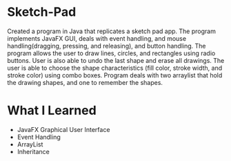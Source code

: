 # Sketch-Pad
Created a program in Java that replicates a sketch pad app. The program implements JavaFX GUI, deals with event handling, and mouse handling(dragging, pressing, and releasing), and button handling. The program allows the user to draw lines, circles, and rectangles using radio buttons. User is also able to undo the last shape and erase all drawings. The user is able to choose the shape characteristics (fill color, stroke width, and stroke color) using combo boxes. Program deals with two arraylist that hold the drawing shapes, and one to remember the shapes.

# What I Learned
- JavaFX Graphical User Interface
- Event Handling
- ArrayList
- Inheritance
